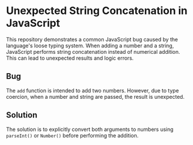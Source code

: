# Unexpected String Concatenation in JavaScript
This repository demonstrates a common JavaScript bug caused by the language's loose typing system.  When adding a number and a string, JavaScript performs string concatenation instead of numerical addition.  This can lead to unexpected results and logic errors.

## Bug
The `add` function is intended to add two numbers. However, due to type coercion, when a number and string are passed, the result is unexpected.

## Solution
The solution is to explicitly convert both arguments to numbers using `parseInt()` or `Number()` before performing the addition.